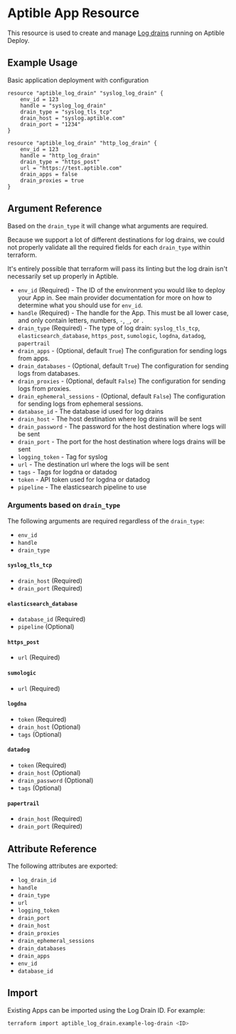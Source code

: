 # Aptible App Resource

This resource is used to create and manage
[Log drains](https://deploy-docs.aptible.com/docs/log-drains)
running on Aptible Deploy.

## Example Usage

Basic application deployment with configuration

```hcl
resource "aptible_log_drain" "syslog_log_drain" {
    env_id = 123
    handle = "syslog_log_drain"
    drain_type = "syslog_tls_tcp"
    drain_host = "syslog.aptible.com"
    drain_port = "1234"
}
```

```hcl
resource "aptible_log_drain" "http_log_drain" {
    env_id = 123
    handle = "http_log_drain"
    drain_type = "https_post"
    url = "https://test.aptible.com"
    drain_apps = false
    drain_proxies = true
}
```

## Argument Reference

Based on the `drain_type` it will change what arguments are required.

Because we support a lot of different destinations for log drains, we could not
properly validate all the required fields for each `drain_type` within
terraform.

It's entirely possible that terraform will pass its linting but the log drain isn't
necessarily set up properly in Aptible.

- `env_id` (Required) - The ID of the environment you would like to deploy your
  App in. See main provider documentation for more on how to determine what
  you should use for `env_id`.
- `handle` (Required) - The handle for the App. This must be all lower case, and
  only contain letters, numbers, `-`, `_`, or `.`
- `drain_type` (Required) - The type of log drain: `syslog_tls_tcp`,
  `elasticsearch_database`, `https_post`, `sumologic`, `logdna`, `datadog`,
  `papertrail`
- `drain_apps` - (Optional, default `True`) The configuration for sending logs from apps.
- `drain_databases` - (Optional, default `True`) The configuration for sending logs from databases.
- `drain_proxies` - (Optional, default `False`) The configuration for sending
  logs from proxies.
- `drain_ephemeral_sessions` - (Optional, default `False`) The configuration for sending logs from ephemeral sessions.
- `database_id` - The database id used for log drains
- `drain_host` - The host destination where log drains will be sent
- `drain_password` - The password for the host destination where logs
  will be sent
- `drain_port` - The port for the host destination where logs drains will be
  sent
- `logging_token` - Tag for syslog
- `url` - The destination url where the logs will be sent
- `tags` - Tags for logdna or datadog
- `token` - API token used for logdna or datadog
- `pipeline` - The elasticsearch pipeline to use

### Arguments based on `drain_type`

The following arguments are required regardless of the `drain_type`:

- `env_id`
- `handle`
- `drain_type`

#### `syslog_tls_tcp`

- `drain_host` (Required)
- `drain_port` (Required)

#### `elasticsearch_database`

- `database_id` (Required)
- `pipeline` (Optional)

#### `https_post`

- `url` (Required)

#### `sumologic`

- `url` (Required)

#### `logdna`

- `token` (Required)
- `drain_host` (Optional)
- `tags` (Optional)

#### `datadog`

- `token` (Required)
- `drain_host` (Optional)
- `drain_password` (Optional)
- `tags` (Optional)

#### `papertrail`

- `drain_host` (Required)
- `drain_port` (Required)

## Attribute Reference

The following attributes are exported:

- `log_drain_id`
- `handle`
- `drain_type`
- `url`
- `logging_token`
- `drain_port`
- `drain_host`
- `drain_proxies`
- `drain_ephemeral_sessions`
- `drain_databases`
- `drain_apps`
- `env_id`
- `database_id`

## Import

Existing Apps can be imported using the Log Drain ID. For example:

```bash
terraform import aptible_log_drain.example-log-drain <ID>
```
